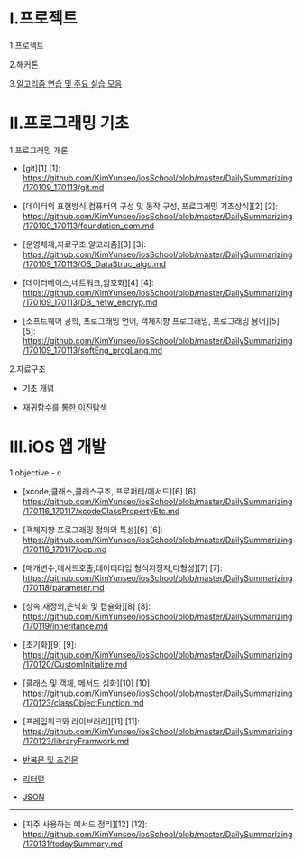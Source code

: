 Ⅰ.프로젝트
========


1.프로젝트

2.해커톤

3.[알고리즘 연습 및 주요 실습 모음](https://github.com/KimYunseo/iosSchool/blob/master/Practice.md)
 
 

Ⅱ.프로그래밍 기초
============= 
 
 1.프로그래밍 개론
 
  * [git][1]
  [1]: https://github.com/KimYunseo/iosSchool/blob/master/DailySummarizing/170109_170113/git.md
 
  * [데이터의 표현방식,컴퓨터의 구성 및 동작 구성, 프로그래밍 기초상식][2]
  [2]: https://github.com/KimYunseo/iosSchool/blob/master/DailySummarizing/170109_170113/foundation_com.md
  * [운영체제,자료구조,알고리즘][3]
  [3]: https://github.com/KimYunseo/iosSchool/blob/master/DailySummarizing/170109_170113/OS_DataStruc_algo.md
  * [데이터베이스,네트워크,암호화][4]
  [4]: https://github.com/KimYunseo/iosSchool/blob/master/DailySummarizing/170109_170113/DB_netw_encryp.md
  * [소프트웨어 공학, 프로그래밍 언어, 객체지향 프로그래밍, 프로그래밍 용어][5]
  [5]: https://github.com/KimYunseo/iosSchool/blob/master/DailySummarizing/170109_170113/softEng_progLang.md
  
2.자료구조

 * [기초 개념](https://github.com/KimYunseo/iosSchool/blob/master/DailySummarizing/170208/dataStruct.md)
  
 * [재귀함수를 통한 이진탐색](https://github.com/KimYunseo/iosSchool/blob/master/DailySummarizing/170212/RecursiveBinarySearch.md)


Ⅲ.iOS 앱 개발
============

 1.objective - c 
  
  * [xcode,클래스,클래스구조, 프로퍼티/메서드][6]
  [6]: https://github.com/KimYunseo/iosSchool/blob/master/DailySummarizing/170116_170117/xcodeClassPropertyEtc.md
  * [객체지향 프로그래밍 정의와 특성][6]
  [6]: https://github.com/KimYunseo/iosSchool/blob/master/DailySummarizing/170116_170117/oop.md
  * [매개변수,메서드호출,데이터타입,형식지정자,다형성][7]
  [7]: https://github.com/KimYunseo/iosSchool/blob/master/DailySummarizing/170118/parameter.md
  * [상속,재정의,은닉화 및 캡슐화][8]
  [8]: https://github.com/KimYunseo/iosSchool/blob/master/DailySummarizing/170119/inheritance.md
  * [초기화][9]
  [9]: https://github.com/KimYunseo/iosSchool/blob/master/DailySummarizing/170120/CustomInitialize.md
  * [클래스 및 객체, 메서드 심화][10]
  [10]:  https://github.com/KimYunseo/iosSchool/blob/master/DailySummarizing/170123/classObjectFunction.md
  
  * [프레임워크와 라이브러리][11]
  [11]: https://github.com/KimYunseo/iosSchool/blob/master/DailySummarizing/170123/libraryFramwork.md
  
  * [반복문 및 조건문](https://github.com/KimYunseo/iosSchool/blob/master/DailySummarizing/170201/fountionIfSwitchForWhile.md)
  
  
  * [리터럴](https://github.com/KimYunseo/iosSchool/blob/master/DailySummarizing/170208/literal.md)
 
  * [JSON](https://github.com/KimYunseo/iosSchool/blob/master/DailySummarizing/170208/JSON.md) 
  
  ------------------
  
  
 * [자주 사용하는 메서드 정리][12]
  [12]: https://github.com/KimYunseo/iosSchool/blob/master/DailySummarizing/170131/todaySummary.md